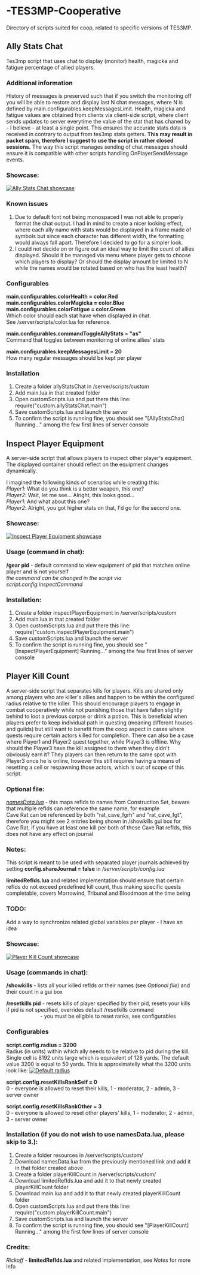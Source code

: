 # -TES3MP-Cooperative

Directory of scripts suited for coop, related to specific versions of TES3MP.

## Ally Stats Chat

Tes3mp script that uses chat to display (monitor) health, magicka and fatigue percentage of allied players.

### Additional information
History of messages is preserved such that if you switch the monitoring off you will be able to restore and display last N chat messages, where N is defined by main.configurables.keepMessagesLimit. Health, magicka and fatigue values are obtained from clients via client-side script, where client sends updates to server everytime the value of the stat that has chaned by - I believe - at least a single point. This ensures the accurate stats data is received in contrary to output from tes3mp stats getters. **This may result in packet spam, therefore I suggest to use the script in rather closed sessions.** The way this script manages sending of chat messages should ensure it is compatible with other scripts handling OnPlayerSendMessage events.

### Showcase:

[![Ally Stats Chat showcase](https://i.ytimg.com/vi/_ZHUTt1X5Zs/hqdefault.jpg)](https://www.youtube.com/watch?v=_ZHUTt1X5Zs)

### Known issues
<ol>
 <li> Due to default font not being monospaced I was not able to properly format the chat output. I had in mind to create a nicer looking effect, where each ally name with stats would be displayed in a frame made of symbols but since each character has different width, the formatting would always fall apart. Therefore I decided to go for a simpler look.</li>
 <li>I could not decide on or figure out an ideal way to limit the count of allies displayed. Should it be managed via menu where player gets to choose which players to display? Or should the display amount be limited to N while the names would be rotated based on who has the least health? </li>
</ol>

### Configurables
**main.configurables.colorHealth = color.Red**\
**main.configurables.colorMagicka = color.Blue**\
**main.configurables.colorFatigue = color.Green**\
Which color should each stat have when displayed in chat.\
See <tes3mp>/server/scripts/color.lua for reference.

**main.configurables.commandToggleAllyStats = "as"**\
Command that toggles between monitoring of online allies' stats

**main.configurables.keepMessagesLimit = 20**\
How many regular messages should be kept per player

### Installation

<ol>
  <li>Create a folder allyStatsChat in <tes3mp>/server/scripts/custom</li>                                              
  <li>Add main.lua in that created folder</li>                                                                                   
  <li>Open customScripts.lua and put there this line: require("custom.allyStatsChat.main")</li>                         
  <li>Save customScripts.lua and launch the server</li>                                                           
  <li>To confirm the script is running fine, you should see "[AllyStatsChat] Running..." among the few first lines of server console</li>
</ol>

## Inspect Player Equipment

A server-side script that allows players to inspect other player's equipment. The displayed container should reflect on the equipment changes dynamically.

I imagined the following kinds of scenarios while creating this:\
*Player1*: What do you think is a better weapon, this one?\
*Player2*: Wait, let me see... Alright, this looks good...\
*Player1*: And what about this one?\
*Player2*: Alright, you got higher stats on that, I'd go for the second one.

### Showcase:

[![Inspect Player Equipment showcase](https://i.ytimg.com/vi/jYykZKEXkjU/hqdefault.jpg)](https://youtu.be/jYykZKEXkjU)

### Usage (command in chat):

**/gear pid** - default command to view equipment of pid that matches online player and is not yourself\
  *the command can be changed in the script via script.config.inspectCommand*

### Installation:

<ol>
  <li>Create a folder inspectPlayerEquipment in <tes3mp>/server/scripts/custom</li>                                              
  <li>Add main.lua in that created folder</li>                                                                                   
  <li>Open customScripts.lua and put there this line: require("custom.inspectPlayerEquipment.main")</li>                         
  <li>Save customScripts.lua and launch the server</li>                                                           
  <li>To confirm the script is running fine, you should see "[InspectPlayerEquipment] Running..." among the few first lines of server console</li>
</ol>

## Player Kill Count

A server-side script that separates kills for players. Kills are shared only among players who are killer's allies and happen to be within the configured radius relative to the killer. This should encourage players to engage in combat cooperatively while not punishing those that have fallen slightly behind to loot a previous corpse or drink a potion.
This is beneficial when players prefer to keep individual path in questing (meaning different houses and guilds) but still want to benefit from the coop aspect in cases where quests require certain actors killed for completion. There can also be a case where Player1 and Player2 quest together, while Player3 is offline. Why should the Player3 have the kill assigned to them when they didn't obviously earn it? They players can then return to the same spot with Player3 once he is online, however this still requires having a means of resetting a cell or respawning those actors, which is out of scope of this script.

### Optional file:

[*namesData.lua*](https://github.com/Nkfree/-TES3MP-resources/blob/main/namesData.lua) -
this maps refIds to names from Construction Set, beware that multiple refIds can reference the same name, for example\
Cave Rat can be referenced by both "rat_cave_fgrh" and "rat_cave_fgt", therefore you might see 2 entries being shown in /showkills gui box for Cave Rat, if you have at least one kill per both of those Cave Rat refIds, this does not have any effect on journal

### Notes:

This script is meant to be used with separated player journals achieved by setting **config.shareJournal = false** in *<tes3mp>/server/scripts/config.lua*

**limitedRefIds.lua** and related implementation should ensure that certain refIds do not exceed predefined kill count, thus making specific quests completable, covers Morrowind, Tribunal and Bloodmoon at the time being

### TODO:

Add a way to synchronize related global variables per player - I have an idea

### Showcase:

[![Player Kill Count showcase](https://i.ytimg.com/vi/MmBB2YjxivQ/hqdefault.jpg)](https://youtu.be/MmBB2YjxivQ)

### Usage (commands in chat):

**/showkills** - lists all your killed refIds or their names (see *Optional file*) and their count in a gui box

**/resetkills pid** - resets kills of player specified by their pid, resets your kills if pid is not specified, overrides default /resetkills command\
&ensp;&ensp;&ensp;&ensp;&ensp;&ensp;&ensp;&ensp;&ensp;&ensp;&ensp;&ensp;&ensp;- you must be eligible to reset ranks, see configurables       

### Configurables

**script.config.radius = 3200**\
Radius (in units) within which ally needs to be relative to pid during the kill. Single cell is 8192 units large which is equivalent of 128 yards. The default value 3200 is equal to 50 yards. This is approximatelly what the 3200 units look like:
[![Default radius](https://github.com/Nkfree/-TES3MP-Script-images/blob/main/playerKillCount/default_radius.png)]()

**script.config.resetKillsRankSelf = 0**\
0 - everyone is allowed to reset their kills, 1 - moderator, 2 - admin, 3 - server owner

**script.config.resetKillsRankOther = 3**\
0 - everyone is allowed to reset other players' kills, 1 - moderator, 2 - admin, 3 - server owner

### Installation (if you do not wish to use namesData.lua, please skip to 3.):

<ol>
 <li>Create a folder resources in <tes3mp>/server/scripts/custom/</li>                                              
  <li>Download namesData.lua from the previously mentioned link and add it in that folder created above</li>           
  <li>Create a folder playerKillCount in <tes3mp>/server/scripts/custom/</li>
  <li>Download limitedRefIds.lua and add it to that newly created playerKillCount folder</li>
  <li>Download main.lua and add it to that newly created playerKillCount folder</li>                                                           
  <li>Open customScripts.lua and put there this line: require("custom.playerKillCount.main")</li>
  <li>Save customScripts.lua and launch the server</li>
  <li>To confirm the script is running fine, you should see "[PlayerKillCount] Running..." among the first few lines of server console</li>
</ol>


### Credits:
*Rickoff* - **limitedRefIds.lua** and related implementation, see *Notes* for more info
